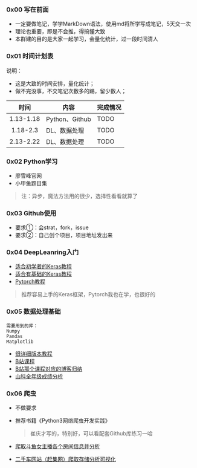 ### 0x00 写在前面
- 一定要做笔记，学学MarkDown语法，使用md将所学写成笔记，5天交一次
- 理论也重要，即是不会推，得搞懂大致
- 本群建的目的是大家一起学习，会量化统计，过一段时间清人

### 0x01 时间计划表
说明：
- 这是大致的时间安排，量化统计；
- 做不完没事，不交笔记次数多的踢，留少数人；

| 时间 | 内容  | 完成情况     |
| :--: | ---- | ---- |
| 1.13-1.18 | Python、Github | TODO |
| 1.18-2.3 |  DL、数据处理    |  TODO    |
|  2.13-2.22    |  DL、数据处理    |  TODO  |



### 0x02 Python学习
- 廖雪峰官网
- 小甲鱼题目集
> 注：异步，魔法方法用的很少，选择性看看就算了

### 0x03 Github使用
- 要求①：会strat，fork，issue
- 要求②：自己创个项目，项目地址发出来

### 0x04 DeepLeanring入门
- [适合初学者的Keras教程](https://github.com/fchollet/deep-learning-with-python-notebooks)
- [适合有基础的Keras教程](https://github.com/erhwenkuo/deep-learning-with-keras-notebooks)
- [Pytorch教程](https://github.com/yunjey/pytorch-tutorial)
>推荐容易上手的Keras框架，Pytorch我也在学，也很好的

### 0x05 数据处理基础

    需要用到的库：
    Numpy
    Pandas
    Matplotlib

- [很详细版本教程](https://github.com/BrambleXu/pydata-notebook)
- [B站课程](https://www.bilibili.com/video/av10101509/?p=37)
- [B站那个课程对应的博客归纳](https://www.cnblogs.com/blackclody/p/6970161.html)
- [山科全年级成绩分析](https://github.com/Cooper111/Analysis_of_Classses_score)

### 0x06 爬虫
- 不做要求
- 推荐书籍《Python3网络爬虫开发实践》

  > 崔庆才写的，特别好，可以看配套Github库练习一哈

- [爬取斗鱼女主播各个房间信息并分析](https://github.com/Cooper111/Douyu)
- [二手车网站（赶集网）爬取存储分析可视化](https://github.com/Cooper111/GanJi)

